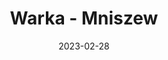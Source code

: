 ---
title: Warka - Mniszew
category: "Trasy jednodniowe"
rafting_time: 3,5
route_length: 15,6
price: 75
price_descrition: minimum dwa kajaki
date: 2023-02-28
---
